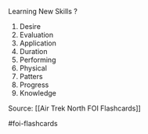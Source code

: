 Learning New Skills
?
1. Desire
2. Evaluation
3. Application
4. Duration
5. Performing
6. Physical
7. Patters
8. Progress
9. Knowledge

Source: [[Air Trek North FOI Flashcards]]

#foi-flashcards 